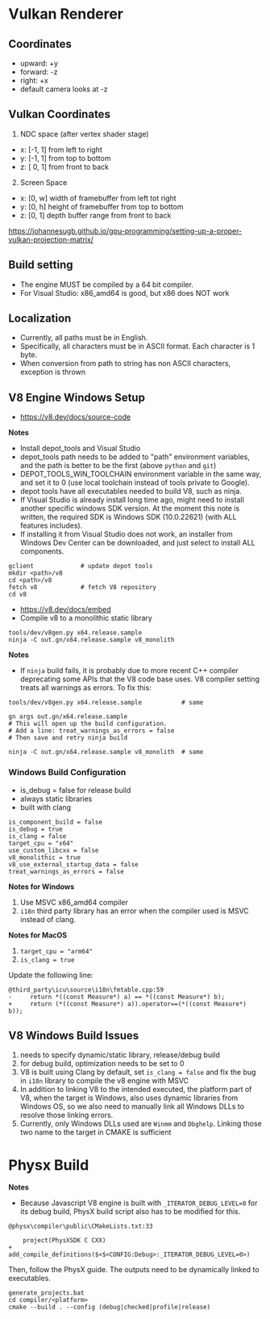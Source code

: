 # Vulkan Renderer

## Coordinates

- upward: +y
- forward: -z
- right: +x
- default camera looks at -z

## Vulkan Coordinates

1. NDC space (after vertex shader stage)
- x: [-1, 1] from left to right
- y: [-1, 1] from top to bottom
- z: [ 0, 1] from front to back

2. Screen Space 
- x: [0, w] width of framebuffer from left tot right
- y: [0, h] height of framebuffer from top to bottom
- z: [0, 1] depth buffer range from front to back

https://johannesugb.github.io/gpu-programming/setting-up-a-proper-vulkan-projection-matrix/

## Build setting
- The engine MUST be compiled by a 64 bit compiler. 
- For Visual Studio: x86_amd64 is good, but x86 does NOT work

## Localization
- Currently, all paths must be in English.
- Specifically, all characters must be in ASCII format. Each character is 1 byte.
- When conversion from path to string has non ASCII characters, exception is thrown


## V8 Engine Windows Setup
- https://v8.dev/docs/source-code

**Notes**
- Install depot_tools and Visual Studio
- depot_tools path needs to be added to "path" environment variables, and the path is better to be the first (above `python` and `git`)
-  DEPOT_TOOLS_WIN_TOOLCHAIN environment variable in the same way, and set it to 0 (use local toolchain instead of tools private to Google).
- depot tools have all executables needed to build V8, such as ninja.
- If Visual Studio is already install long time ago, might need to install another specific windows SDK version. At the moment this note is written, the required SDK is Windows SDK (10.0.22621) (with ALL features includes).
- If installing it from Visual Studio does not work, an installer from Windows Dev Center can be downloaded, and just select to install ALL components.

```
gclient             # update depot tools
mkdir <path>/v8
cd <path>/v8
fetch v8            # fetch V8 repository
cd v8
```

- https://v8.dev/docs/embed
- Compile v8 to a monolithic static library

```
tools/dev/v8gen.py x64.release.sample
ninja -C out.gn/x64.release.sample v8_monolith
```

**Notes**
- If `ninja` build fails, it is probably due to more recent C++ compiler deprecating some APIs that the V8 code base uses. V8 compiler setting treats all warnings as errors. To fix this:

```
tools/dev/v8gen.py x64.release.sample           # same

gn args out.gn/x64.release.sample
# This will open up the build configuration.
# Add a line: treat_warnings_as_errors = false
# Then save and retry ninja build

ninja -C out.gn/x64.release.sample v8_monolith  # same
```

### Windows Build Configuration
- is_debug = false for release build
- always static libraries
- built with clang
```
is_component_build = false
is_debug = true
is_clang = false
target_cpu = "x64"
use_custom_libcxx = false
v8_monolithic = true
v8_use_external_startup_data = false
treat_warnings_as_errors = false
```


**Notes for Windows**
1. Use MSVC x86_amd64 compiler
2. `i18n` third party library has an error when the compiler used is MSVC instead of clang.

**Notes for MacOS**
1. `target_cpu = "arm64"`
2. `is_clang = true`

Update the following line:
```
@third_party\icu\source\i18n\fmtable.cpp:59
-     return *((const Measure*) a) == *((const Measure*) b);
+     return (*((const Measure*) a)).operator==(*((const Measure*) b));
```

## V8 Windows Build Issues
1. needs to specify dynamic/static library, release/debug build
2. for debug build, optimization needs to be set to 0
3. V8 is built using Clang by default, set `is_clang = false` and fix the bug in `i18n` library to compile the v8 engine with MSVC
4. In addition to linking V8 to the intended executed, the platform part of V8, when the target is Windows, also uses dynamic libraries from Windows OS, so we also need to manually link all Windows DLLs to resolve those linking errors.
5. Currently, only Windows DLLs used are `Winmm` and `Dbghelp`. Linking those two name to the target in CMAKE is sufficient

# Physx Build

**Notes**
* Because Javascript V8 engine is built with `_ITERATOR_DEBUG_LEVEL=0` for its debug build, PhysX build script also has to be modified for this.

```
@physx\compiler\public\CMakeLists.txt:33

    project(PhysXSDK C CXX)
+   add_compile_definitions($<$<CONFIG:Debug>:_ITERATOR_DEBUG_LEVEL=0>)
```
Then, follow the PhysX guide. The outputs need to be dynamically linked to executables.

```
generate_projects.bat
cd compiler/<platform>
cmake --build . --config (debug|checked|profile|release)
```